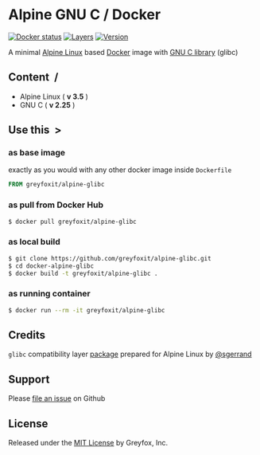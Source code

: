 # Alpine GNU C / Docker

[![Docker status][docker-shield]][docker-link] [![Layers][layers-shield]][layers-link] [![Version][version-shield]][version-link]

A minimal [Alpine Linux](https://hub.docker.com/r/_/alpine/) based [Docker](https://www.docker.com/) image with [GNU C library](https://www.gnu.org/software/libc/) (glibc)

## Content &nbsp;/

- Alpine Linux ( **v 3.5** )
- GNU C ( **v 2.25** )

## Use this &nbsp;>

### as base image

exactly as you would with any other docker image inside `Dockerfile`

```Dockerfile
FROM greyfoxit/alpine-glibc
```

### as pull from Docker Hub

```sh
$ docker pull greyfoxit/alpine-glibc
```

### as local build

```sh
$ git clone https://github.com/greyfoxit/alpine-glibc.git
$ cd docker-alpine-glibc
$ docker build -t greyfoxit/alpine-glibc .
```

### as running container

```sh
$ docker run --rm -it greyfoxit/alpine-glibc
```

## Credits

`glibc` compatibility layer [package](https://github.com/sgerrand/alpine-pkg-glibc) prepared for Alpine Linux by [@sgerrand](https://github.com/sgerrand)

## Support

Please [file an issue](https://github.com/greyfoxit/alpine-glibc/issues) on Github

## License

Released under the [MIT License](#LICENSE) by Greyfox, Inc.

[docker-shield]: https://img.shields.io/docker/build/greyfoxit/alpine-glibc.svg
[docker-link]: https://hub.docker.com/r/greyfoxit/alpine-glibc/

[layers-shield]: https://images.microbadger.com/badges/image/greyfoxit/alpine-glibc.svg
[layers-link]: https://microbadger.com/images/greyfoxit/alpine-glibc

[version-shield]: https://images.microbadger.com/badges/version/greyfoxit/alpine-glibc.svg
[version-link]: https://microbadger.com/images/greyfoxit/alpine-glibc
